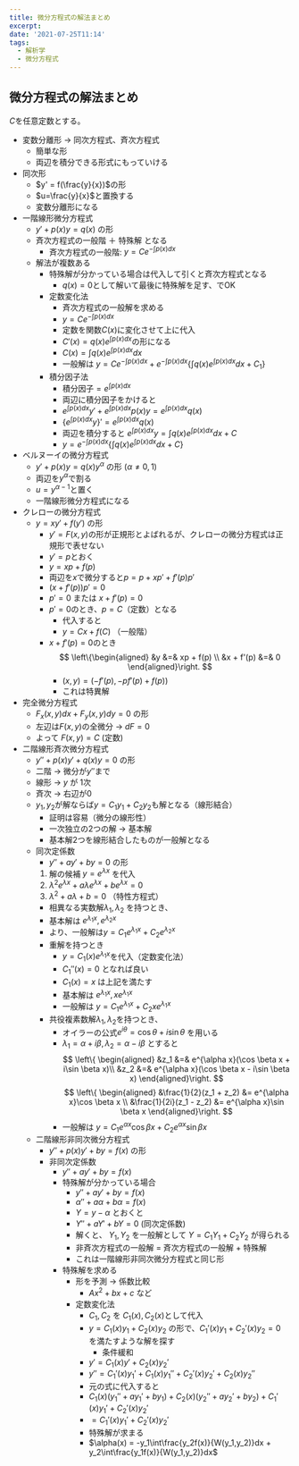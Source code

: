 ```yaml
---
title: 微分方程式の解法まとめ 
excerpt: 
date: '2021-07-25T11:14'
tags:
  - 解析学
  - 微分方程式
---
```


## 微分方程式の解法まとめ


$C$を任意定数とする。

- 変数分離形 → 同次方程式、斉次方程式
  - 簡単な形
  - 両辺を積分できる形式にもっていける
- 同次形
  - $y' = f(\frac{y}{x})$の形
  - $u=\frac{y}{x}$と置換する
  - 変数分離形になる
- 一階線形微分方程式
  - $y' + p(x)y = q(x)$ の形
  - 斉次方程式の一般階 ＋ 特殊解 となる
    - 斉次方程式の一般階: $y = Ce^{-\int p(x)dx}$
  - 解法が複数ある
    - 特殊解が分かっている場合は代入して引くと斉次方程式となる
      - $q(x)=0$として解いて最後に特殊解を足す、でOK
    - 定数変化法
      - 斉次方程式の一般解を求める
      - $y = Ce^{-\int p(x)dx}$
      - 定数を関数$C(x)$に変化させて上に代入
      - $C'(x) = q(x)e^{\int p(x)dx}$の形になる
      - $C(x) = \int q(x) e^{\int p(x)dx}dx$
      - 一般解は $y = Ce^{-\int p(x) dx} + e^{-\int p(x)dx}\{\int q(x)e^{\int p(x)dx}dx + C_1\}$
    - 積分因子法
      - 積分因子$=e^{\int p(x)dx}$
      - 両辺に積分因子をかけると
      - $e^{\int p(x)dx}y' + e^{\int p(x)dx}p(x)y = e^{\int p(x)dx} q(x)$
      - $\{e^{\int p(x)dx}y\}' = e^{\int p(x)dx}q(x)$
      - 両辺を積分すると $e^{\int p(x)dx}y = \int q(x)e^{\int p(x)dx}dx + C$
      - $y = e^{-\int p(x)dx}\{\int q(x)e^{\int p(x)dx}dx + C\}$
- ベルヌーイの微分方程式
  - $y' + p(x)y = q(x)y^\alpha$ の形 ($\alpha \neq 0,1$)
  - 両辺を$y^\alpha$で割る
  - $u = y^{\alpha-1}$と置く
  - 一階線形微分方程式になる
- クレローの微分方程式
  - $y = xy' + f(y')$ の形
    - $y'=F(x,y)$の形が正規形とよばれるが、クレローの微分方程式は正規形で表せない
    - $y'=p$とおく
    - $y=xp+f(p)$
    - 両辺を$x$で微分すると$p=p+xp'+f'(p)p'$
    - $(x+f'(p))p'=0$
    - $p'=0$ または $x+f'(p)=0$
    - $p'=0$のとき、$p=C$（定数）となる
      - 代入すると
      - $y = Cx + f(C)$ （一般階）
    - $x+f'(p)=0$のとき
      $$
      \left\{\begin{aligned}
      &y &=& xp + f(p) \\
      &x + f'(p) &=& 0
      \end{aligned}\right.
      $$
      - $(x,y) = (-f'(p), -pf'(p) + f(p))$
      - これは特異解
- 完全微分方程式
  - $F_x(x,y)dx + F_y(x,y)dy = 0$ の形
  - 左辺は$F(x,y)$の全微分 → $dF = 0$
  - よって $F(x,y) = C$ (定数)
- 二階線形斉次微分方程式
  - $y'' + p(x)y' + q(x)y = 0$ の形
  - 二階 → 微分が$y''$まで
  - 線形 → $y$ が 1次
  - 斉次 → 右辺が0
  - $y_1, y_2$が解ならば$y=C_1y_1 + C_2y_2$も解となる（線形結合）
    - 証明は容易（微分の線形性）
    - 一次独立の2つの解 → 基本解
    - 基本解2つを線形結合したものが一般解となる
  - 同次定係数
    - $y'' + ay' + by = 0$ の形
    1. 解の候補 $y=e^{\lambda x}$ を代入
    2. $\lambda^2 e^{\lambda x} + a\lambda e^{\lambda x} + be^{\lambda x} = 0$
    3. $\lambda^2 + a\lambda + b = 0$ （特性方程式）
    -  相異なる実数解$\lambda_1, \lambda_2$ を持つとき、
      - 基本解は $e^{\lambda_1 x}, e^{\lambda_2 x}$ 
      - より、一般解は$y = C_1 e^{\lambda_1 x} + C_2 e^{\lambda_2 x}$
    - 重解を持つとき
      - $y=C_1(x)e^{\lambda_1 x}$を代入（定数変化法）
      - $C_1''(x) = 0$ となれば良い
      - $C_1(x) = x$ は上記を満たす
      - 基本解は $e^{\lambda_1 x}, xe^{\lambda_1 x}$
      - 一般解は $y = C_1e^{\lambda_1 x} + C_2xe^{\lambda_1 x}$
    - 共役複素数解$\lambda_1, \lambda_2$を持つとき、
      - オイラーの公式$e^{i\theta} = \cos\theta + i\sin\theta$ を用いる
      - $\lambda_1 = \alpha + i\beta, \lambda_2 = \alpha - i\beta$ とすると
        $$
        \left\{ \begin{aligned}
        &z_1 &=& e^{\alpha x}(\cos \beta x + i\sin \beta x)\\
        &z_2 &=& e^{\alpha x}(\cos \beta x - i\sin \beta x)
        \end{aligned}\right.
        $$
        $$
        \left\{ \begin{aligned}
        &\frac{1}{2}(z_1 + z_2) &= e^{\alpha x}\cos \beta x \\
        &\frac{1}{2i}(z_1 - z_2) &= e^{\alpha x}\sin \beta x 
        \end{aligned}\right.
        $$
      - 一般解は $y = C_1e^{\alpha x}\cos \beta x + C_2 e^{\alpha x}\sin \beta x$
  - 二階線形非同次微分方程式
    - $y'' + p(x)y' + by = f(x)$ の形
    - 非同次定係数
      - $y'' + ay' + by = f(x)$
      - 特殊解が分かっている場合
        - $y'' + ay' + by = f(x)$
        - $\alpha'' + a\alpha + b\alpha = f(x)$
        - $Y = y-\alpha$ とおくと
        - $Y'' + aY' + bY = 0$ (同次定係数)
        - 解くと、 $Y_1,Y_2$ を一般解として $Y = C_1Y_1 + C_2Y_2$ が得られる
        - 非斉次方程式の一般解 = 斉次方程式の一般解 + 特殊解
        - これは一階線形非同次微分方程式と同じ形
      - 特殊解を求める
        - 形を予測 → 係数比較
          - $Ax^2 + bx + c$ など
        - 定数変化法
          - $C_1, C_2$ を $C_1(x), C_2(x)$として代入
          - $y=C_1(x)y_1 + C_2(x)y_2$ の形で、$C_1'(x)y_1 + C_2'(x)y_2 = 0$ を満たすような解を探す
            - 条件緩和
          - $y' = C_1(x)y' + C_2(x)y_2'$ 
          - $y'' = C_1'(x)y_1' + C_1(x)y_1'' + C_2'(x)y_2' + C_2(x)y_2''$
          - 元の式に代入すると
          - $C_1(x)(y_1'' + ay_1' + by_1) + C_2(x)(y_2'' + ay_2' + by_2) + C_1'(x)y_1' + C_2'(x)y_2'$
          - $= C_1'(x)y_1' + C_2'(x)y_2'$
          - 特殊解が求まる
          - $\alpha(x) = -y_1\int\frac{y_2f(x)}{W(y_1,y_2)}dx + y_2\int\frac{y_1f(x)}{W(y_1,y_2)}dx$